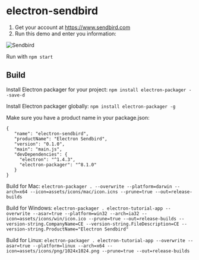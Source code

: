 # electron-sendbird

1) Get your account at https://www.sendbird.com 
2) Run this demo and enter you information:

![Sendbird](https://github.com/warodri-sendbird/electron-sendbird/blob/main/Screenshot%202021-03-04%20at%2017.40.57.png?raw=true)


Run with ```npm start```

## Build 

Install Electron packager for your project:
```npm install electron-packager --save-d```

Install Electron packager globally:
```npm install electron-packager -g```

Make sure you have a product name in your package.json:
```
{
   "name": "electron-sendbird",
   "productName": "Electron Sendbird",
   "version": "0.1.0",
   "main": "main.js",
   "devDependencies": {
     "electron": "^1.4.3",
     "electron-packager": "^8.1.0"
   }
}
```

Build for Mac:
```electron-packager . --overwrite --platform=darwin --arch=x64 --icon=assets/icons/mac/icon.icns --prune=true --out=release-builds```

Build for Windows:
```electron-packager . electron-tutorial-app --overwrite --asar=true --platform=win32 --arch=ia32 --icon=assets/icons/win/icon.ico --prune=true --out=release-builds --version-string.CompanyName=CE --version-string.FileDescription=CE --version-string.ProductName="Electron Sendbird"```

Build for Linux:
```electron-packager . electron-tutorial-app --overwrite --asar=true --platform=linux --arch=x64 --icon=assets/icons/png/1024x1024.png --prune=true --out=release-builds```

